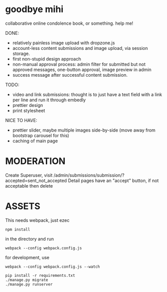 # goodbye mihi

collaborative online condolence book, or something. help me!

DONE:
- relatively painless image upload with dropzone.js
- account-less content submissions and image upload, via session storage.
- first non-stupid design approach
- non-manual approval process: admin filter for submitted but not
  approved messages, one-button approval, image preview in admin
- success message after successful content submission.

TODO:
- video and link submissions: thought is to just have a text field with
  a link per line and run it through embedly
- prettier design
- print stylesheet

NICE TO HAVE:
- prettier slider, maybe multiple images side-by-side (move away from
  bootstrap carousel for this)
- caching of main page

MODERATION
==========

Create Superuser, visit
/admin/submissions/submission/?accepted=sent_not_accepted
Detail pages have an "accept" button, if not acceptable then delete


ASSETS
======

This needs webpack, just ezec
```
npm install
```

in the directory and run
```
webpack --config webpack.config.js
```

for development, use
```
webpack --config webpack.config.js --watch
```


```
pip install -r requirements.txt
./manage.py migrate
./manage.py runserver
```
